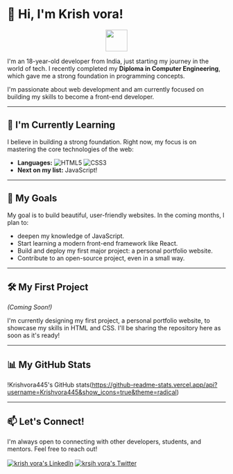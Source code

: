 # 👋 Hi, I'm Krish vora!

<p align="center">
  <img src="https://media.giphy.com/media/v1.Y2lkPTc5MGI3NjExMXN2Z3RtZWN5cWd1ZGJpZGNqY2o5aXc0bWd0amJjcnJoc3U3a2Z1eiZlcD12MV9pbnRlcm5hbF9naWZfYnlfaWQmY3Q9Zw/L1R1tvI9svkIWwpYxK/giphy.gif" width="50px">
</p>

I'm an 18-year-old developer from India, just starting my journey in the world of tech. I recently completed my **Diploma in Computer Engineering**, which gave me a strong foundation in programming concepts.

I'm passionate about web development and am currently focused on building my skills to become a front-end developer.

---

## 🌱 I'm Currently Learning

I believe in building a strong foundation. Right now, my focus is on mastering the core technologies of the web:

* **Languages:**
    ![HTML5](https://img.shields.io/badge/html5-%23E34F26.svg?style=for-the-badge&logo=html5&logoColor=white)
    ![CSS3](https://img.shields.io/badge/css3-%231572B6.svg?style=for-the-badge&logo=css3&logoColor=white)
* **Next on my list:** JavaScript!

---

## 🎯 My Goals

My goal is to build beautiful, user-friendly websites. In the coming months, I plan to:

* deepen my knowledge of JavaScript.
* Start learning a modern front-end framework like React.
* Build and deploy my first major project: a personal portfolio website.
* Contribute to an open-source project, even in a small way.

---

## 🛠️ My First Project

*(Coming Soon!)*

I'm currently designing my first project, a personal portfolio website, to showcase my skills in HTML and CSS. I'll be sharing the repository here as soon as it's ready!

---

## 📊 My GitHub Stats

!Krishvora445's GitHub stats(https://github-readme-stats.vercel.app/api?username=Krishvora445&show_icons=true&theme=radical)

---

## 📫 Let's Connect!

I'm always open to connecting with other developers, students, and mentors. Feel free to reach out!

<p align="left">
<a href="https://linkedin.com/in/krish-vora-81909234b" target="_blank"><img align="center" src="https://img.shields.io/badge/LinkedIn-0077B5?style=for-the-badge&logo=linkedin&logoColor=white" alt="krish vora's LinkedIn" /></a>
<a href="https://twitter.com/krish87872" target="_blank"><img align="center" src="https://img.shields.io/badge/Twitter-1DA1F2?style=for-the-badge&logo=twitter&logoColor=white" alt="krsih vora's Twitter" /></a>
</p>
